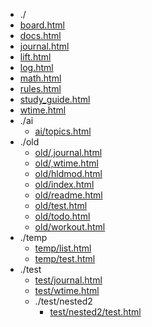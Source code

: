 * ./
* [board.html](https://ychnh.github.io/html/board.html)
* [docs.html](https://ychnh.github.io/html/docs.html)
* [journal.html](https://ychnh.github.io/html/journal.html)
* [lift.html](https://ychnh.github.io/html/lift.html)
* [log.html](https://ychnh.github.io/html/log.html)
* [math.html](https://ychnh.github.io/html/math.html)
* [rules.html](https://ychnh.github.io/html/rules.html)
* [study_guide.html](https://ychnh.github.io/html/study_guide.html)
* [wtime.html](https://ychnh.github.io/html/wtime.html)
* ./ai
  * [ai/topics.html](https://ychnh.github.io/html/ai/topics.html)
* ./old
  * [old/,journal.html](https://ychnh.github.io/html/old/,journal.html)
  * [old/,wtime.html](https://ychnh.github.io/html/old/,wtime.html)
  * [old/hldmod.html](https://ychnh.github.io/html/old/hldmod.html)
  * [old/index.html](https://ychnh.github.io/html/old/index.html)
  * [old/readme.html](https://ychnh.github.io/html/old/readme.html)
  * [old/test.html](https://ychnh.github.io/html/old/test.html)
  * [old/todo.html](https://ychnh.github.io/html/old/todo.html)
  * [old/workout.html](https://ychnh.github.io/html/old/workout.html)
* ./temp
  * [temp/list.html](https://ychnh.github.io/html/temp/list.html)
  * [temp/test.html](https://ychnh.github.io/html/temp/test.html)
* ./test
  * [test/journal.html](https://ychnh.github.io/html/test/journal.html)
  * [test/wtime.html](https://ychnh.github.io/html/test/wtime.html)
  * ./test/nested2
    * [test/nested2/test.html](https://ychnh.github.io/html/test/nested2/test.html)
